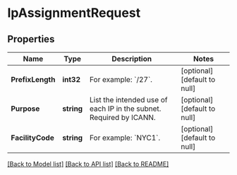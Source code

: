 # IpAssignmentRequest

## Properties
Name | Type | Description | Notes
------------ | ------------- | ------------- | -------------
**PrefixLength** | **int32** | For example: &#x60;/27&#x60;. | [optional] [default to null]
**Purpose** | **string** | List the intended use of each IP in the subnet. Required by ICANN. | [optional] [default to null]
**FacilityCode** | **string** | For example: &#x60;NYC1&#x60;. | [optional] [default to null]

[[Back to Model list]](../README.md#documentation-for-models) [[Back to API list]](../README.md#documentation-for-api-endpoints) [[Back to README]](../README.md)


